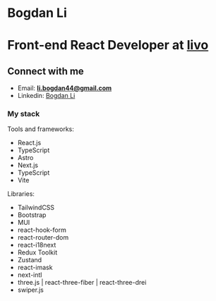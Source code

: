 <h1 align="left">Bogdan Li</h1>

# Front-end React Developer at [livo](https://livo.tj/)

## Connect with me
- Email: **li.bogdan44@gmail.com**
- Linkedin: [Bogdan Li](https://www.linkedin.com/in/li-bogdan/)

<h3>My stack</h3>
<p>Tools and frameworks:</p>

- React.js
- TypeScript
- Astro
- Next.js
- TypeScript
- Vite

<p>Libraries:</p>

- TailwindCSS
- Bootstrap
- MUI
- react-hook-form
- react-router-dom
- react-i18next
- Redux Toolkit
- Zustand
- react-imask
- next-intl
- three.js | react-three-fiber | react-three-drei
- swiper.js
